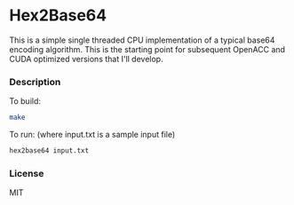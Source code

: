 # Hex2Base64
This is a simple single threaded CPU implementation of a typical base64 encoding
algorithm. This is the starting point for subsequent OpenACC and CUDA optimized versions that I'll develop.
### Description
To build:
```sh
make
```
To run: (where input.txt is a sample input file)
```sh
hex2base64 input.txt
```
### License
MIT

